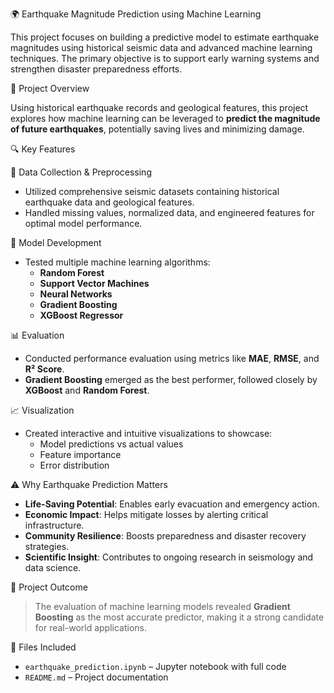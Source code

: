 
🌍 Earthquake Magnitude Prediction using Machine Learning

This project focuses on building a predictive model to estimate earthquake magnitudes using historical seismic data and advanced machine learning techniques. The primary objective is to support early warning systems and strengthen disaster preparedness efforts.

 📌 Project Overview

Using historical earthquake records and geological features, this project explores how machine learning can be leveraged to **predict the magnitude of future earthquakes**, potentially saving lives and minimizing damage.

🔍 Key Features

🧪 Data Collection & Preprocessing
- Utilized comprehensive seismic datasets containing historical earthquake data and geological features.
- Handled missing values, normalized data, and engineered features for optimal model performance.

🤖 Model Development
- Tested multiple machine learning algorithms:
  - **Random Forest**
  - **Support Vector Machines**
  - **Neural Networks**
  - **Gradient Boosting**
  - **XGBoost Regressor**

📊 Evaluation
- Conducted performance evaluation using metrics like **MAE**, **RMSE**, and **R² Score**.
- **Gradient Boosting** emerged as the best performer, followed closely by **XGBoost** and **Random Forest**.

📈 Visualization
- Created interactive and intuitive visualizations to showcase:
  - Model predictions vs actual values
  - Feature importance
  - Error distribution

⚠️ Why Earthquake Prediction Matters

- **Life-Saving Potential**: Enables early evacuation and emergency action.
- **Economic Impact**: Helps mitigate losses by alerting critical infrastructure.
- **Community Resilience**: Boosts preparedness and disaster recovery strategies.
- **Scientific Insight**: Contributes to ongoing research in seismology and data science.

🚀 Project Outcome

> The evaluation of machine learning models revealed **Gradient Boosting** as the most accurate predictor, making it a strong candidate for real-world applications.


📁 Files Included

- `earthquake_prediction.ipynb` – Jupyter notebook with full code  
- `README.md` – Project documentation  
